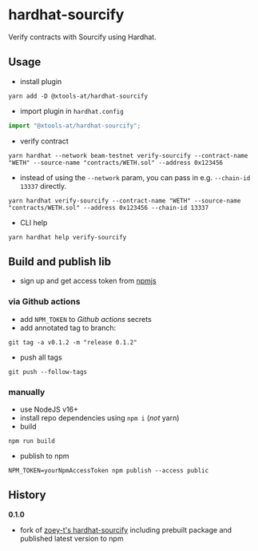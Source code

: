 # hardhat-sourcify
Verify contracts with Sourcify using Hardhat.

## Usage
- install plugin
```shell
yarn add -D @xtools-at/hardhat-sourcify
```
- import plugin in `hardhat.config`
```typescript
import "@xtools-at/hardhat-sourcify";
```
- verify contract
```shell
yarn hardhat --network beam-testnet verify-sourcify --contract-name "WETH" --source-name "contracts/WETH.sol" --address 0x123456
```
  - instead of using the `--network` param, you can pass in e.g. `--chain-id 13337` directly.
```shell
yarn hardhat verify-sourcify --contract-name "WETH" --source-name "contracts/WETH.sol" --address 0x123456 --chain-id 13337
```
- CLI help
```shell
yarn hardhat help verify-sourcify
```

## Build and publish lib

- sign up and get access token from [npmjs](https://npmjs.com)

### via Github actions

- add `NPM_TOKEN` to _Github actions_ secrets
- add annotated tag to branch:
```shell
git tag -a v0.1.2 -m "release 0.1.2"
```
- push all tags
```shell
git push --follow-tags
```

### manually

- use NodeJS v16+
- install repo dependencies using `npm i` (_not_ yarn)
- build
```shell
npm run build
```
- publish to npm
```shell
NPM_TOKEN=yourNpmAccessToken npm publish --access public
```

## History

**0.1.0**

- fork of [zoey-t's hardhat-sourcify](https://github.com/zoey-t/hardhat-sourcify) including prebuilt package and published latest version to npm
